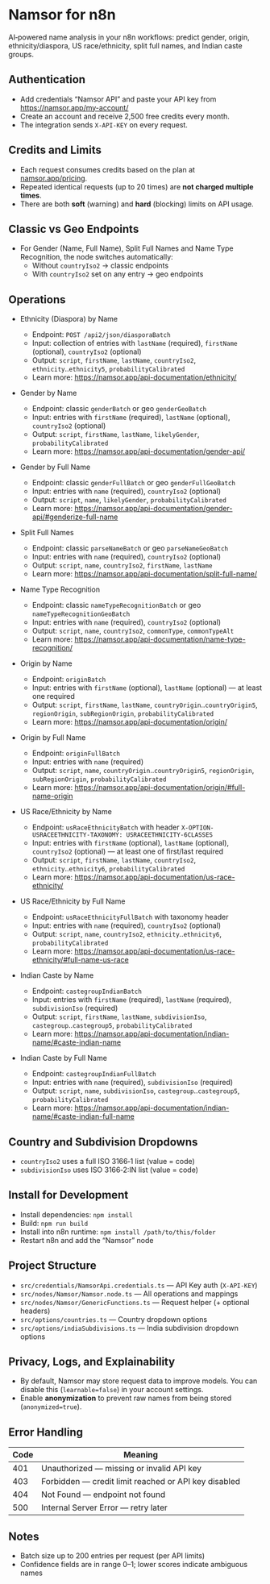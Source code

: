 # Namsor for n8n

AI‑powered name analysis in your n8n workflows: predict gender, origin, ethnicity/diaspora, US race/ethnicity, split full names, and Indian caste groups.

## Authentication

- Add credentials “Namsor API” and paste your API key from https://namsor.app/my-account/
- Create an account and receive 2,500 free credits every month.
- The integration sends `X-API-KEY` on every request.

## Credits and Limits

- Each request consumes credits based on the plan at [namsor.app/pricing](https://namsor.app/pricing).
- Repeated identical requests (up to 20 times) are **not charged multiple times**.
- There are both **soft** (warning) and **hard** (blocking) limits on API usage.

## Classic vs Geo Endpoints

- For Gender (Name, Full Name), Split Full Names and Name Type Recognition, the node switches automatically:
  - Without `countryIso2` → classic endpoints
  - With `countryIso2` set on any entry → geo endpoints

## Operations

- Ethnicity (Diaspora) by Name
  - Endpoint: `POST /api2/json/diasporaBatch`
  - Input: collection of entries with `lastName` (required), `firstName` (optional), `countryIso2` (optional)
  - Output: `script`, `firstName`, `lastName`, `countryIso2`, `ethnicity`..`ethnicity5`, `probabilityCalibrated`
  - Learn more: <https://namsor.app/api-documentation/ethnicity/>

- Gender by Name
  - Endpoint: classic `genderBatch` or geo `genderGeoBatch`
  - Input: entries with `firstName` (required), `lastName` (optional), `countryIso2` (optional)
  - Output: `script`, `firstName`, `lastName`, `likelyGender`, `probabilityCalibrated`
  - Learn more: <https://namsor.app/api-documentation/gender-api/>

- Gender by Full Name
  - Endpoint: classic `genderFullBatch` or geo `genderFullGeoBatch`
  - Input: entries with `name` (required), `countryIso2` (optional)
  - Output: `script`, `name`, `likelyGender`, `probabilityCalibrated`
  - Learn more: <https://namsor.app/api-documentation/gender-api/#genderize-full-name>

- Split Full Names
  - Endpoint: classic `parseNameBatch` or geo `parseNameGeoBatch`
  - Input: entries with `name` (required), `countryIso2` (optional)
  - Output: `script`, `name`, `countryIso2`, `firstName`, `lastName`
  - Learn more: <https://namsor.app/api-documentation/split-full-name/>

- Name Type Recognition
  - Endpoint: classic `nameTypeRecognitionBatch` or geo `nameTypeRecognitionGeoBatch`
  - Input: entries with `name` (required), `countryIso2` (optional)
  - Output: `script`, `name`, `countryIso2`, `commonType`, `commonTypeAlt`
  - Learn more: <https://namsor.app/api-documentation/name-type-recognition/>

- Origin by Name
  - Endpoint: `originBatch`
  - Input: entries with `firstName` (optional), `lastName` (optional) — at least one required
  - Output: `script`, `firstName`, `lastName`, `countryOrigin`..`countryOrigin5`, `regionOrigin`, `subRegionOrigin`, `probabilityCalibrated`
  - Learn more: <https://namsor.app/api-documentation/origin/>

- Origin by Full Name
  - Endpoint: `originFullBatch`
  - Input: entries with `name` (required)
  - Output: `script`, `name`, `countryOrigin`..`countryOrigin5`, `regionOrigin`, `subRegionOrigin`, `probabilityCalibrated`
  - Learn more: <https://namsor.app/api-documentation/origin/#full-name-origin>

- US Race/Ethnicity by Name
  - Endpoint: `usRaceEthnicityBatch` with header `X-OPTION-USRACEETHNICITY-TAXONOMY: USRACEETHNICITY-6CLASSES`
  - Input: entries with `firstName` (optional), `lastName` (optional), `countryIso2` (optional) — at least one of first/last required
  - Output: `script`, `firstName`, `lastName`, `countryIso2`, `ethnicity`..`ethnicity6`, `probabilityCalibrated`
  - Learn more: <https://namsor.app/api-documentation/us-race-ethnicity/>

- US Race/Ethnicity by Full Name
  - Endpoint: `usRaceEthnicityFullBatch` with taxonomy header
  - Input: entries with `name` (required), `countryIso2` (optional)
  - Output: `script`, `name`, `countryIso2`, `ethnicity`..`ethnicity6`, `probabilityCalibrated`
  - Learn more: <https://namsor.app/api-documentation/us-race-ethnicity/#full-name-us-race>

- Indian Caste by Name
  - Endpoint: `castegroupIndianBatch`
  - Input: entries with `firstName` (required), `lastName` (required), `subdivisionIso` (required)
  - Output: `script`, `firstName`, `lastName`, `subdivisionIso`, `castegroup`..`castegroup5`, `probabilityCalibrated`
  - Learn more: <https://namsor.app/api-documentation/indian-name/#caste-indian-name>

- Indian Caste by Full Name
  - Endpoint: `castegroupIndianFullBatch`
  - Input: entries with `name` (required), `subdivisionIso` (required)
  - Output: `script`, `name`, `subdivisionIso`, `castegroup`..`castegroup5`, `probabilityCalibrated`
  - Learn more: <https://namsor.app/api-documentation/indian-name/#caste-indian-full-name>

## Country and Subdivision Dropdowns

- `countryIso2` uses a full ISO 3166‑1 list (value = code)
- `subdivisionIso` uses ISO 3166‑2:IN list (value = code)

## Install for Development

- Install dependencies: `npm install`
- Build: `npm run build`
- Install into n8n runtime: `npm install /path/to/this/folder`
- Restart n8n and add the “Namsor” node

## Project Structure

- `src/credentials/NamsorApi.credentials.ts` — API Key auth (`X-API-KEY`)
- `src/nodes/Namsor/Namsor.node.ts` — All operations and mappings
- `src/nodes/Namsor/GenericFunctions.ts` — Request helper (+ optional headers)
- `src/options/countries.ts` — Country dropdown options
- `src/options/indiaSubdivisions.ts` — India subdivision dropdown options

## Privacy, Logs, and Explainability

- By default, Namsor may store request data to improve models. You can disable this (`learnable=false`) in your account settings.
- Enable **anonymization** to prevent raw names from being stored (`anonymized=true`).

## Error Handling

| Code | Meaning |
|------|----------|
| 401 | Unauthorized — missing or invalid API key |
| 403 | Forbidden — credit limit reached or API key disabled |
| 404 | Not Found — endpoint not found |
| 500 | Internal Server Error — retry later |

## Notes

- Batch size up to 200 entries per request (per API limits)
- Confidence fields are in range 0–1; lower scores indicate ambiguous names
